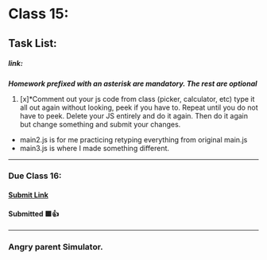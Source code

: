 # Class 15: 
## Task List:
##### link: 
***Homework prefixed with an asterisk are mandatory. The rest are optional***
1. [x]*Comment out your js code from class (picker, calculator, etc) type it all out again without looking, peek if you have to. Repeat until you do not have to peek. Delete your JS entirely and do it again. Then do it again but change something and submit your changes.

- main2.js is for me practicing retyping everything from original main.js
- main3.js is where I made something different.

---
### Due Class 16:
#### [Submit Link](https://forms.gle/q9qvPkrH5jKgEfxBA)
#### Submitted 🟩👍


---

### Angry parent Simulator.